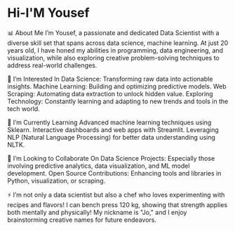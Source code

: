 # Hi-I'M Yousef

📊 About Me
I’m Yousef, a passionate and dedicated Data Scientist with a diverse skill set that spans across data science, machine learning. At just 20 years old, I have honed my abilities in programming, data engineering, and visualization, while also exploring creative problem-solving techniques to address real-world challenges.

👀 I’m Interested In
Data Science: Transforming raw data into actionable insights.
Machine Learning: Building and optimizing predictive models.
Web Scraping: Automating data extraction to unlock hidden value.
Exploring Technology: Constantly learning and adapting to new trends and tools in the tech world.

🌱 I’m Currently Learning
Advanced machine learning techniques using Sklearn.
Interactive dashboards and web apps with Streamlit.
Leveraging NLP (Natural Language Processing) for better data understanding using NLTK.

💞 I’m Looking to Collaborate On
Data Science Projects: Especially those involving predictive analytics, data visualization, and ML model development.
Open Source Contributions: Enhancing tools and libraries in Python, visualization, or scraping.


⚡
I’m not only a data scientist but also a chef who loves experimenting with recipes and flavors!
I can bench press 120 kg, showing that strength applies both mentally and physically!
My nickname is "Jo," and I enjoy brainstorming creative names for future endeavors.
